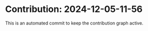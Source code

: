 # Contribution: 2024-12-05-11-56
This is an automated commit to keep the contribution graph active.
